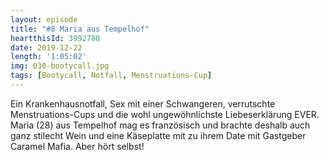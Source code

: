 ```yaml
---
layout: episode
title: "#8 Maria aus Tempelhof"
heartthisId: 3992780
date: 2019-12-22
length: '1:05:02'
img: 030-bootycall.jpg
tags: [Bootycall, Notfall, Menstruations-Cup]
---
```

Ein Krankenhausnotfall, Sex mit einer Schwangeren, verrutschte Menstruations-Cups und die wohl ungewöhnlichste Liebeserklärung EVER. Maria (28) aus Tempelhof mag es französisch und brachte deshalb auch ganz stilecht Wein und eine Käseplatte mit zu ihrem Date mit Gastgeber Caramel Mafia. Aber hört selbst!